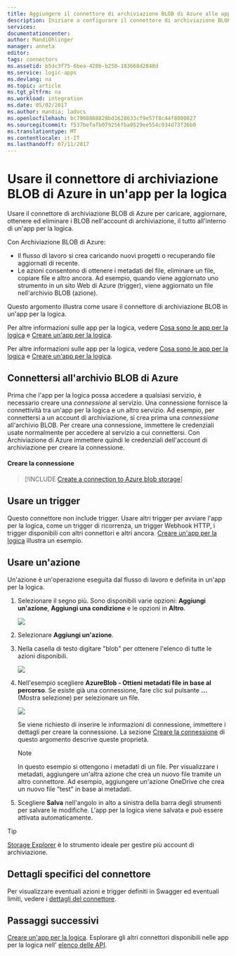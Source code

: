 ```yaml
---
title: Aggiungere il connettore di archiviazione BLOB di Azure alle app per la logica | Microsoft Docs
description: Iniziare a configurare il connettore di archiviazione BLOB di Azure in un'app per la logica
services: 
documentationcenter: 
author: MandiOhlinger
manager: anneta
editor: 
tags: connectors
ms.assetid: b5dc3f75-6bea-420b-b250-183668d2848d
ms.service: logic-apps
ms.devlang: na
ms.topic: article
ms.tgt_pltfrm: na
ms.workload: integration
ms.date: 05/02/2017
ms.author: mandia; ladocs
ms.openlocfilehash: bc7908868828bd1628633cf9e57f8c44f8000827
ms.sourcegitcommit: f537befafb079256fba0529ee554c034d73f36b0
ms.translationtype: MT
ms.contentlocale: it-IT
ms.lasthandoff: 07/11/2017
---
```

# <a name="use-the-azure-blob-storage-connector-in-a-logic-app"></a>Usare il connettore di archiviazione BLOB di Azure in un'app per la logica
Usare il connettore di archiviazione BLOB di Azure per caricare, aggiornare, ottenere ed eliminare i BLOB nell'account di archiviazione, il tutto all'interno di un'app per la logica.  

Con Archiviazione BLOB di Azure:

* Il flusso di lavoro si crea caricando nuovi progetti o recuperando file aggiornati di recente.
* Le azioni consentono di ottenere i metadati del file, eliminare un file, copiare file e altro ancora. Ad esempio, quando viene aggiornato uno strumento in un sito Web di Azure (trigger), viene aggiornato un file nell'archivio BLOB (azione). 

Questo argomento illustra come usare il connettore di archiviazione BLOB in un'app per la logica.

Per altre informazioni sulle app per la logica, vedere [Cosa sono le app per la logica](../logic-apps/logic-apps-what-are-logic-apps.md) e [Creare un'app per la logica](../logic-apps/logic-apps-create-a-logic-app.md).

Per altre informazioni sulle app per la logica, vedere [Cosa sono le app per la logica](../logic-apps/logic-apps-what-are-logic-apps.md) e [Creare un'app per la logica](../logic-apps/logic-apps-create-a-logic-app.md).

## <a name="connect-to-azure-blob-storage"></a>Connettersi all'archivio BLOB di Azure
Prima che l'app per la logica possa accedere a qualsiasi servizio, è necessario creare una *connessione* al servizio. Una connessione fornisce la connettività tra un'app per la logica e un altro servizio. Ad esempio, per connettersi a un account di archiviazione, si crea prima una *connessione* all'archivio BLOB. Per creare una connessione, immettere le credenziali usate normalmente per accedere al servizio a cui connettersi. Con Archiviazione di Azure immettere quindi le credenziali dell'account di archiviazione per creare la connessione. 

#### <a name="create-the-connection"></a>Creare la connessione
> [!INCLUDE [Create a connection to Azure blob storage](../../includes/connectors-create-api-azureblobstorage.md)]

## <a name="use-a-trigger"></a>Usare un trigger
Questo connettore non include trigger. Usare altri trigger per avviare l'app per la logica, come un trigger di ricorrenza, un trigger Webhook HTTP, i trigger disponibili con altri connettori e altri ancora. [Creare un'app per la logica](../logic-apps/logic-apps-create-a-logic-app.md) illustra un esempio.

## <a name="use-an-action"></a>Usare un'azione
Un'azione è un'operazione eseguita dal flusso di lavoro e definita in un'app per la logica.

1. Selezionare il segno più. Sono disponibili varie opzioni: **Aggiungi un'azione**, **Aggiungi una condizione** e le opzioni in **Altro**.
   
    ![](./media/connectors-create-api-azureblobstorage/add-action.png)
2. Selezionare **Aggiungi un'azione**.
3. Nella casella di testo digitare "blob" per ottenere l'elenco di tutte le azioni disponibili.
   
    ![](./media/connectors-create-api-azureblobstorage/actions.png) 
4. Nell'esempio scegliere **AzureBlob - Ottieni metadati file in base al percorso**. Se esiste già una connessione, fare clic sul pulsante **...** (Mostra selezione) per selezionare un file.
   
    ![](./media/connectors-create-api-azureblobstorage/sample-file.png)
   
    Se viene richiesto di inserire le informazioni di connessione, immettere i dettagli per creare la connessione. La sezione [Creare la connessione](connectors-create-api-azureblobstorage.md#create-the-connection) di questo argomento descrive queste proprietà. 
   
   > [!NOTE]
   > In questo esempio si ottengono i metadati di un file. Per visualizzare i metadati, aggiungere un'altra azione che crea un nuovo file tramite un altro connettore. Ad esempio, aggiungere un'azione OneDrive che crea un nuovo file "test" in base ai metadati. 


5. Scegliere **Salva** nell'angolo in alto a sinistra della barra degli strumenti per salvare le modifiche. L'app per la logica viene salvata e può essere attivata automaticamente.

> [!TIP]
> [Storage Explorer](http://storageexplorer.com/) è lo strumento ideale per gestire più account di archiviazione.

## <a name="connector-specific-details"></a>Dettagli specifici del connettore

Per visualizzare eventuali azioni e trigger definiti in Swagger ed eventuali limiti, vedere i [dettagli del connettore](/connectors/azureblobconnector/). 

## <a name="next-steps"></a>Passaggi successivi
[Creare un'app per la logica](../logic-apps/logic-apps-create-a-logic-app.md). Esplorare gli altri connettori disponibili nelle app per la logica nell' [elenco delle API](apis-list.md).

